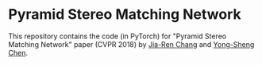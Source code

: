 # Pyramid Stereo Matching Network

This repository contains the code (in PyTorch) for "Pyramid Stereo Matching Network" paper (CVPR 2018) by [Jia-Ren Chang](https://jiarenchang.github.io/) and [Yong-Sheng Chen](https://people.cs.nctu.edu.tw/~yschen/).

